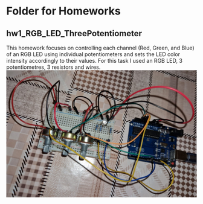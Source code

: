 # Folder for Homeworks
## hw1_RGB_LED_ThreePotentiometer
This homework focuses on controlling each channel (Red, Green, and Blue) of an RGB LED using individual potentiometers and sets the LED color intensity accordingly to their values. For this task I used an RGB LED, 3 potentiometres, 3 resistors and wires. 
![Photo of my setup](https://github.com/RuxiC/IntroductionToRobotics/blob/main/Homeworks/RGB%20LED.jpeg?raw=true)
